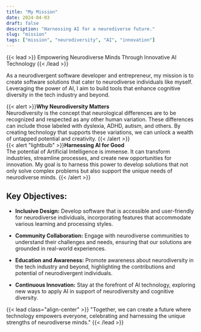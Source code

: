 ```yaml
---
title: "My Mission"
date: 2024-04-03
draft: false
description: "Harnessing AI for a neurodiverse future."
slug: "mission"
tags: ["mission", "neurodiversity", "AI", "innovation"]
---
```


{{< lead >}}
Empowering Neurodiverse Minds Through Innovative AI Technology
{{< /lead >}}

As a neurodivergent software developer and entrepreneur, my mission is to create software solutions that cater to neurodiverse individuals like myself. Leveraging the power of AI, I aim to build tools that enhance cognitive diversity in the tech industry and beyond.

{{< alert >}}**Why Neurodiversity Matters**\
Neurodiversity is the concept that neurological differences are to be recognized and respected as any other human variation. These differences can include those labeled with dyslexia, ADHD, autism, and others. By creating technology that supports these variations, we can unlock a wealth of untapped potential and creativity.
{{< /alert >}}
\
{{< alert "lightbulb" >}}**Harnessing AI for Good**\
The potential of Artificial Intelligence is immense. It can transform industries, streamline processes, and create new opportunities for innovation. My goal is to harness this power to develop solutions that not only solve complex problems but also support the unique needs of neurodiverse minds.
{{< /alert >}}

## Key Objectives:

- **Inclusive Design:** Develop software that is accessible and user-friendly for neurodiverse individuals, incorporating features that accommodate various learning and processing styles.

- **Community Collaboration:** Engage with neurodiverse communities to understand their challenges and needs, ensuring that our solutions are grounded in real-world experiences.

- **Education and Awareness:** Promote awareness about neurodiversity in the tech industry and beyond, highlighting the contributions and potential of neurodivergent individuals.

- **Continuous Innovation:** Stay at the forefront of AI technology, exploring new ways to apply AI in support of neurodiversity and cognitive diversity.

{{< lead class="align-center" >}}
"Together, we can create a future where technology empowers everyone, celebrating and harnessing the unique strengths of neurodiverse minds."
{{< /lead >}}
